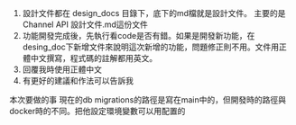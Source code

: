 1. 設計文件都在 design_docs 目錄下，底下的md檔就是設計文件。 主要的是Channel API 設計文件.md這份文件
2. 功能開發完成後，先執行看code是否有錯。如果是開發新功能，在desing_doc下新增文件來說明這次新增的功能，問題修正則不用。文件用正體中文撰寫，程式碼的註解都用英文。
3. 回覆我時使用正體中文
4. 有更好的建議和作法可以告訴我

本次要做的事
現在的db migrations的路徑是寫在main中的，但開發時的路徑與docker時的不同。把他設定環境變數可以用配置的
